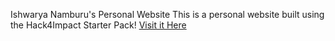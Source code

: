 Ishwarya Namburu's Personal Website
This is a personal website built using the Hack4Impact Starter Pack!
<Description>
[Visit it Here](https://ishwaryanam.github.io)